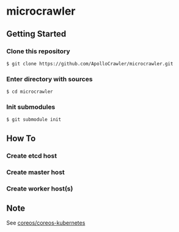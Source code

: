 # microcrawler

## Getting Started

### Clone this repository

```
$ git clone https://github.com/ApolloCrawler/microcrawler.git
```

### Enter directory with sources

```
$ cd microcrawler
```

### Init submodules

```
$ git submodule init
```

## How To

### Create etcd host

### Create master host

### Create worker host(s)


## Note

See [coreos/coreos-kubernetes](https://github.com/coreos/coreos-kubernetes)